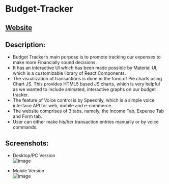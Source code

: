 # Budget-Tracker

## [Website](https://budget-tracker-2021.netlify.app)

## Description: 
-	Budget Tracker’s main purpose is to promote tracking our expenses to make more Financially sound decisions.
-	It has an interactive UI which has been made possible by Material UI, which is a customizable library of React Components.
-	The visualization of transactions is done in the form of Pie charts using Chart JS. This provides HTML5 based JS charts, which is very helpful as we wanted to include animated, interactive graphs on our budget tracker.
-	The feature of Voice control is by Speechly, which is a simple voice interface API for web, mobile and e-commerce. 
-	The website comprises of 3 tabs, namely, the Income Tab, Expense Tab and Form tab. 
-	User can either make his/her transaction entries manually or by voice commands.

## Screenshots:
- Desktop/PC Version <br/>
![image](https://user-images.githubusercontent.com/77614377/149927487-af796a30-ce0d-4d7a-b392-3157ad1e9add.png) <br/>

- Mobile Version <br/>
![image](https://user-images.githubusercontent.com/77614377/149927527-d7dcbd48-be60-4839-9d3f-a16f848fcc43.png)


